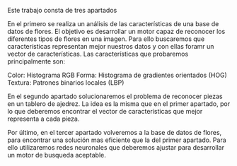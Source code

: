 Este trabajo consta de tres apartados

En el primero se realiza un análisis de las características de una base de datos de flores. El objetivo es desarrollar un motor capaz de reconocer los diferentes tipos de flores en una imagen. Para ello buscaremos que características representan mejor nuestros datos y con ellas foramr un vector de características. Las características que probaremos principalmente son:

Color: Histograma RGB
Forma: Histograma de gradientes orientados (HOG)
Textura: Patrones binarios locales (LBP)

En el segundo apartado solucionaremos el problema de reconocer piezas en un tablero de ajedrez. La idea es la misma que en el primer apartado, por lo que deberemos encontrar el vector de características que mejor representa a cada pieza.

Por último, en el tercer apartado volveremos a la base de datos de flores, para encontrar una solución mas eficiente que la del primer apartado. Para ello utilizaremos redes neuronales que deberemos ajustar para desarrollar un motor de busqueda aceptable.